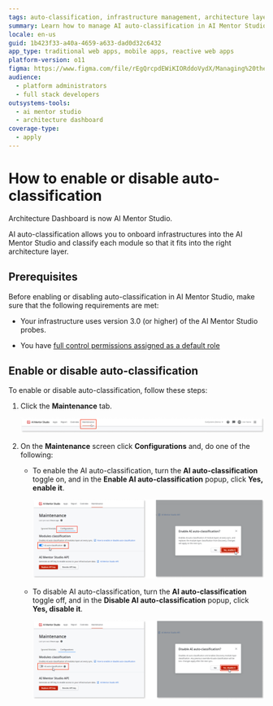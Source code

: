 ```yaml
---
tags: auto-classification, infrastructure management, architecture layers, permissions, system configuration
summary: Learn how to manage AI auto-classification in AI Mentor Studio for OutSystems 11 (O11).
locale: en-us
guid: 1b423f33-a40a-4659-a633-dad0d32c6432
app_type: traditional web apps, mobile apps, reactive web apps
platform-version: o11
figma: https://www.figma.com/file/rEgQrcpdEWiKIORddoVydX/Managing%20the%20Applications%20Lifecycle?node-id=2076:6304
audience:
  - platform administrators
  - full stack developers
outsystems-tools:
  - ai mentor studio
  - architecture dashboard
coverage-type:
  - apply
---
```


# How to enable or disable auto-classification

<div class="info" markdown="1">

Architecture Dashboard is now AI Mentor Studio.

</div>

AI auto-classification allows you to onboard infrastructures into the AI Mentor Studio and classify each module so that it fits into the right architecture layer.

## Prerequisites

Before enabling or disabling auto-classification in AI Mentor Studio, make sure that the following requirements are met:

* Your infrastructure uses version 3.0 (or higher) of the AI Mentor Studio probes.

* You have [full control permissions assigned as a default role](how-works.md#maintenance-and-operations-permissions)

## Enable or disable auto-classification

To enable or disable auto-classification, follow these steps:

1. Click the **Maintenance** tab.

    ![Screenshot showing the Maintenance tab selection in AI Mentor Studio](images/select-maintenance-ams.png "Selecting the Maintenance Tab in AI Mentor Studio")

1. On the **Maintenance** screen click **Configurations** and, do one of the following:

    * To enable the AI auto-classification, turn the **AI auto-classification** toggle on, and in the **Enable AI auto-classification** popup, click **Yes, enable it**.

        ![Popup window with an option to enable AI auto-classification in AI Mentor Studio](images/enable-ai-auto-classification-ams.png "Enabling AI Auto-Classification in AI Mentor Studio")

    * To disable AI auto-classification, turn the **AI auto-classification** toggle off, and in the **Disable AI auto-classification** popup, click **Yes, disable it**.

        ![Popup window with an option to disable AI auto-classification in AI Mentor Studio](images/disable-ai-auto-classification-ams.png "Disabling AI Auto-Classification in AI Mentor Studio")
